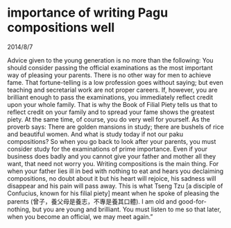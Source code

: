 # importance of writing Pagu compositions well
2014/8/7

Advice given to the young generation is no more than the following:
You should consider passing the official examinations as the most important way of pleasing your parents. There is no other way for men to achieve fame. That fortune-telling is a low profession goes without saying; but even teaching and secretarial work are not proper careers. If, however, you are brilliant enough to pass the examinations, you immediately reflect credit upon your whole family. That is why the Book of Filial Piety tells us that to reflect credit on your family and to spread your fame shows the greatest piety. At the same time, of course, you do very well for yourself. As the proverb says: There are golden mansions in study; there are bushels of rice and beautiful women. And what is study today if not our paku compositions? So when you go back to look after your parents, you must consider study for the examinations of prime importance. Even if your business does badly and you cannot give your father and mother all they want, that need not worry you. Writing compositions is the main thing. For when your father lies ill in bed with nothing to eat and hears you declaiming compositions, no doubt about it but his heart will rejoice, his sadness will disappear and his pain will pass away. This is what Tseng Tzu [a disciple of Confucius, known for his filial piety] meant when he spoke of pleasing the parents (曾子，養父母是養志，不專是養其口體). I am old and good-for-nothing, but you are young and brilliant. You must listen to me so that later, when you become an official, we may meet again.”

